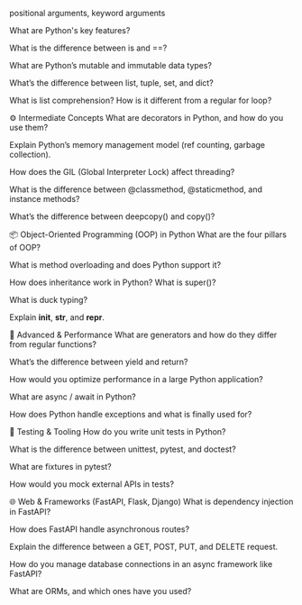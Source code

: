 positional arguments, keyword arguments




What are Python's key features?

What is the difference between is and ==?

What are Python’s mutable and immutable data types?

What’s the difference between list, tuple, set, and dict?

What is list comprehension? How is it different from a regular for loop?

⚙️ Intermediate Concepts
What are decorators in Python, and how do you use them?

Explain Python’s memory management model (ref counting, garbage collection).

How does the GIL (Global Interpreter Lock) affect threading?

What is the difference between @classmethod, @staticmethod, and instance methods?

What’s the difference between deepcopy() and copy()?

📦 Object-Oriented Programming (OOP) in Python
What are the four pillars of OOP?

What is method overloading and does Python support it?

How does inheritance work in Python? What is super()?

What is duck typing?

Explain __init__, __str__, and __repr__.

🚀 Advanced & Performance
What are generators and how do they differ from regular functions?

What’s the difference between yield and return?

How would you optimize performance in a large Python application?

What are async / await in Python?

How does Python handle exceptions and what is finally used for?

🧪 Testing & Tooling
How do you write unit tests in Python?

What is the difference between unittest, pytest, and doctest?

What are fixtures in pytest?

How would you mock external APIs in tests?

🌐 Web & Frameworks (FastAPI, Flask, Django)
What is dependency injection in FastAPI?

How does FastAPI handle asynchronous routes?

Explain the difference between a GET, POST, PUT, and DELETE request.

How do you manage database connections in an async framework like FastAPI?

What are ORMs, and which ones have you used?

